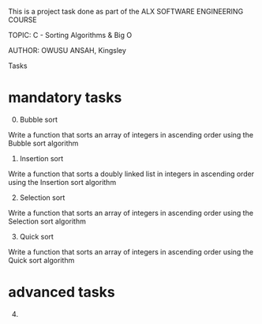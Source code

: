 This is a project task done as part of the ALX SOFTWARE ENGINEERING COURSE

TOPIC: C - Sorting Algorithms & Big O

AUTHOR: OWUSU ANSAH, Kingsley

Tasks

# mandatory tasks

0. Bubble sort

Write a function that sorts an array of integers in ascending order using the Bubble sort algorithm

1. Insertion sort

Write a function that sorts a doubly linked list in integers in ascending order using the Insertion sort algorithm

2. Selection sort

Write a function that sorts an array of integers in ascending order using the Selection sort algorithm

3. Quick sort

Write a function that sorts an array of integers in ascending order using the Quick sort algorithm

# advanced tasks

4. 
